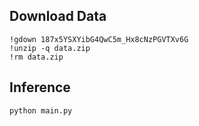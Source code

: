 ## Download Data
```
!gdown 187x5YSXYibG4QwC5m_Hx8cNzPGVTXv6G
!unzip -q data.zip
!rm data.zip
```
## Inference
```
python main.py
```
